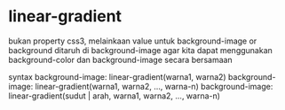 # linear-gradient

bukan property css3, melainkaan value untuk background-image or background
ditaruh di background-image agar kita dapat menggunakan background-color dan background-image secara bersamaan

syntax
background-image: linear-gradient(warna1, warna2)
background-image: linear-gradient(warna1, warna2, ..., warna-n)
background-image: linear-gradient(sudut | arah, warna1, warna2, ..., warna-n)
